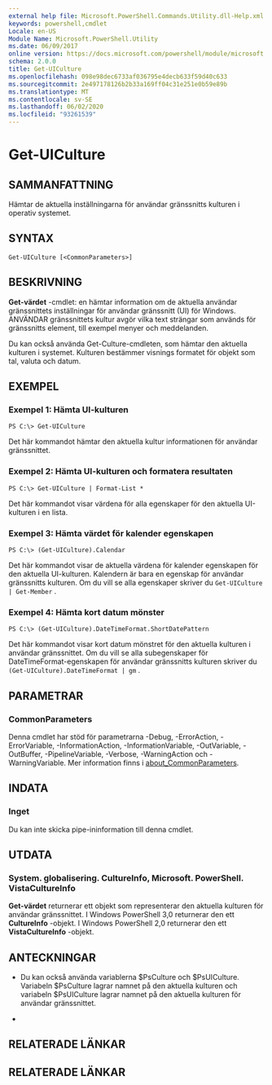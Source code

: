 ```yaml
---
external help file: Microsoft.PowerShell.Commands.Utility.dll-Help.xml
keywords: powershell,cmdlet
Locale: en-US
Module Name: Microsoft.PowerShell.Utility
ms.date: 06/09/2017
online version: https://docs.microsoft.com/powershell/module/microsoft.powershell.utility/get-uiculture?view=powershell-5.1&WT.mc_id=ps-gethelp
schema: 2.0.0
title: Get-UICulture
ms.openlocfilehash: 098e98dec6733af036795e4decb633f59d40c633
ms.sourcegitcommit: 2e497178126b2b33a169ff04c31e251e0b59e89b
ms.translationtype: MT
ms.contentlocale: sv-SE
ms.lasthandoff: 06/02/2020
ms.locfileid: "93261539"
---
```

# Get-UICulture

## SAMMANFATTNING
Hämtar de aktuella inställningarna för användar gränssnitts kulturen i operativ systemet.

## SYNTAX

```
Get-UICulture [<CommonParameters>]
```

## BESKRIVNING
**Get-värdet** -cmdlet: en hämtar information om de aktuella användar gränssnittets inställningar för användar gränssnitt (UI) för Windows.
ANVÄNDAR gränssnittets kultur avgör vilka text strängar som används för gränssnitts element, till exempel menyer och meddelanden.

Du kan också använda Get-Culture-cmdleten, som hämtar den aktuella kulturen i systemet.
Kulturen bestämmer visnings formatet för objekt som tal, valuta och datum.

## EXEMPEL

### Exempel 1: Hämta UI-kulturen

```
PS C:\> Get-UICulture
```

Det här kommandot hämtar den aktuella kultur informationen för användar gränssnittet.

### Exempel 2: Hämta UI-kulturen och formatera resultaten

```
PS C:\> Get-UICulture | Format-List *
```

Det här kommandot visar värdena för alla egenskaper för den aktuella UI-kulturen i en lista.

### Exempel 3: Hämta värdet för kalender egenskapen

```
PS C:\> (Get-UICulture).Calendar
```

Det här kommandot visar de aktuella värdena för kalender egenskapen för den aktuella UI-kulturen.
Kalendern är bara en egenskap för användar gränssnitts kulturen.
Om du vill se alla egenskaper skriver du `Get-UICulture | Get-Member` .

### Exempel 4: Hämta kort datum mönster

```
PS C:\> (Get-UICulture).DateTimeFormat.ShortDatePattern
```

Det här kommandot visar kort datum mönstret för den aktuella kulturen i användar gränssnittet.
Om du vill se alla subegenskaper för DateTimeFormat-egenskapen för användar gränssnitts kulturen skriver du `(Get-UICulture).DateTimeFormat | gm` .

## PARAMETRAR

### CommonParameters
Denna cmdlet har stöd för parametrarna -Debug, -ErrorAction, -ErrorVariable, -InformationAction, -InformationVariable, -OutVariable, -OutBuffer, -PipelineVariable, -Verbose, -WarningAction och -WarningVariable. Mer information finns i [about_CommonParameters](https://go.microsoft.com/fwlink/?LinkID=113216).

## INDATA

### Inget
Du kan inte skicka pipe-ininformation till denna cmdlet.

## UTDATA

### System. globalisering. CultureInfo, Microsoft. PowerShell. VistaCultureInfo
**Get-värdet** returnerar ett objekt som representerar den aktuella kulturen för användar gränssnittet.
I Windows PowerShell 3,0 returnerar den ett **CultureInfo** -objekt.
I Windows PowerShell 2,0 returnerar den ett **VistaCultureInfo** -objekt.

## ANTECKNINGAR

* Du kan också använda variablerna $PsCulture och $PsUICulture. Variabeln $PsCulture lagrar namnet på den aktuella kulturen och variabeln $PsUICulture lagrar namnet på den aktuella kulturen för användar gränssnittet.

*

## RELATERADE LÄNKAR

## RELATERADE LÄNKAR
